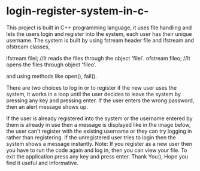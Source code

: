 # login-register-system-in-c-
This project is built in C++ programming language, it uses file handling and lets the users login and register into the system, each user has their unique username.
The system is built by using fstream header file and ifstream and ofstream classes,

ifstream filei; //It reads the files through the object 'filei'.
ofstream fileo; //It opens the files through object 'fileo'.

and using methods like open(), fail().

There are two choices to log in or to register if the new user uses the system, it works in a loop until the user decides to leave
the system by pressing any key and pressing enter.
If the user enters the wrong password, then an alert message shows up.

If the user is already registered into the system or the username entered by them is already in use then a message is displayed like in the image below,
the user can't register with the existing username or they can try logging in rather than registering.
If the unregistered user tries to login then the system shows a message instantly.
Note: If you register as a new user then you have to run the code again and log in, then you can view your file.
To exit the application press any key and press enter.
Thank You:), Hope you find it useful and informative.
